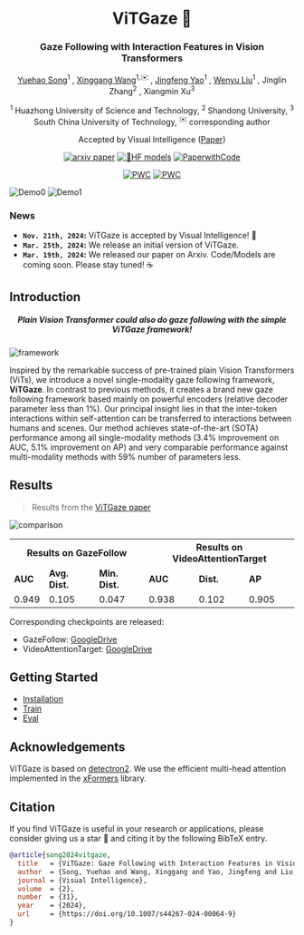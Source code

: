<div align="center">
<h1>ViTGaze 👀</h1>
<h3>Gaze Following with Interaction Features in Vision Transformers</h3>

[Yuehao Song](https://scholar.google.com/citations?user=7sqkA-MAAAAJ)<sup>1</sup> , [Xinggang Wang](https://xwcv.github.io)<sup>1,✉️</sup> , [Jingfeng Yao](https://scholar.google.com/citations?user=4qc1qJ0AAAAJ)<sup>1</sup> , [Wenyu Liu](http://eic.hust.edu.cn/professor/liuwenyu/)<sup>1</sup> , Jinglin Zhang<sup>2</sup> , Xiangmin Xu<sup>3</sup>

<sup>1</sup> Huazhong University of Science and Technology, <sup>2</sup> Shandong University, <sup>3</sup> South China University of Technology, <sup>✉️</sup> corresponding author

Accepted by Visual Intelligence ([Paper](https://link.springer.com/article/10.1007/s44267-024-00064-9))

[![arxiv paper](https://img.shields.io/badge/arXiv-Preprint-red)](https://arxiv.org/abs/2403.12778) [![🤗HF models](https://img.shields.io/badge/HF%20🤗-Models-orange)](https://huggingface.co/yhsong/ViTGaze) [![PaperwithCode](https://img.shields.io/badge/Paperswithcode-blue)](https://huggingface.co/yhsong/ViTGaze)

[![PWC](https://img.shields.io/endpoint.svg?url=https://paperswithcode.com/badge/vitgaze-gaze-following-with-interaction/gaze-target-estimation-on-gazefollow)](https://paperswithcode.com/sota/gaze-target-estimation-on-gazefollow?p=vitgaze-gaze-following-with-interaction)
[![PWC](https://img.shields.io/endpoint.svg?url=https://paperswithcode.com/badge/vitgaze-gaze-following-with-interaction/gaze-target-estimation-on)](https://paperswithcode.com/sota/gaze-target-estimation-on?p=vitgaze-gaze-following-with-interaction)

</div>

![Demo0](assets/demo0.gif)
![Demo1](assets/demo1.gif)
### News
* **`Nov. 21th, 2024`:** ViTGaze is accepted by Visual Intelligence! 🎉
* **`Mar. 25th, 2024`:** We release an initial version of ViTGaze.
* **`Mar. 19th, 2024`:** We released our paper on Arxiv. Code/Models are coming soon. Please stay tuned! ☕️


## Introduction
<div align="center"><h5>Plain Vision Transformer could also do gaze following with the simple ViTGaze framework!</h5></div>

![framework](assets/pipeline.png "framework")

Inspired by the remarkable success of pre-trained plain Vision Transformers (ViTs), we introduce a novel single-modality gaze following framework, **ViTGaze**. In contrast to previous methods, it creates a brand new gaze following framework based mainly on powerful encoders (relative decoder parameter less than 1%). Our principal insight lies in that the inter-token interactions within self-attention can be transferred to interactions between humans and scenes. Our method achieves state-of-the-art (SOTA) performance among all single-modality methods (3.4% improvement on AUC, 5.1% improvement on AP) and very comparable performance against multi-modality methods with 59% number of parameters less.

## Results
> Results from the [ViTGaze paper](https://link.springer.com/article/10.1007/s44267-024-00064-9)

![comparison](assets/comparion.png "comparison")

<table align="center">
  <tr>
    <th colspan="3">Results on <a herf=http://gazefollow.csail.mit.edu/index.html>GazeFollow</a></th>
    <th colspan="3">Results on <a herf=https://github.com/ejcgt/attention-target-detection>VideoAttentionTarget</a></th>
  </tr>
  <tr>
    <td><b>AUC</b></td>
    <td><b>Avg. Dist.</b></td>
    <td><b>Min. Dist.</b></td>
    <td><b>AUC</b></td>
    <td><b>Dist.</b></td>
    <td><b>AP</b></td>
  </tr>
  <tr>
    <td>0.949</td>
    <td>0.105</td>
    <td>0.047</td>
    <td>0.938</td>
    <td>0.102</td>
    <td>0.905</td>
  </tr>
</table>

Corresponding checkpoints are released:
- GazeFollow: [GoogleDrive](https://drive.google.com/file/d/164c4woGCmUI8UrM7GEKQrV1FbA3vGwP4/view?usp=drive_link)
- VideoAttentionTarget: [GoogleDrive](https://drive.google.com/file/d/11_O4Jm5wsvQ8qfLLgTlrudqSNvvepsV0/view?usp=drive_link)
## Getting Started
- [Installation](docs/install.md)
- [Train](docs/train.md)
- [Eval](docs/eval.md)

## Acknowledgements
ViTGaze is based on [detectron2](https://github.com/facebookresearch/detectron2). We use the efficient multi-head attention implemented in the [xFormers](https://github.com/facebookresearch/xformers) library.

## Citation
If you find ViTGaze is useful in your research or applications, please consider giving us a star 🌟 and citing it by the following BibTeX entry.
```bibtex
@article{song2024vitgaze,
  title   = {ViTGaze: Gaze Following with Interaction Features in Vision Transformers},
  author  = {Song, Yuehao and Wang, Xinggang and Yao, Jingfeng and Liu, Wenyu and Zhang, Jinglin and Xu, Xiangmin},
  journal = {Visual Intelligence},
  volume  = {2},
  number  = {31},
  year    = {2024},
  url     = {https://doi.org/10.1007/s44267-024-00064-9}
}
```
